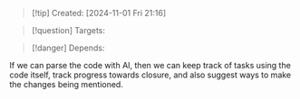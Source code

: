 
>[!tip] Created: [2024-11-01 Fri 21:16]

>[!question] Targets: 

>[!danger] Depends: 

If we can parse the code with AI, then we can keep track of tasks using the code itself, track progress towards closure, and also suggest ways to make the changes being mentioned.
